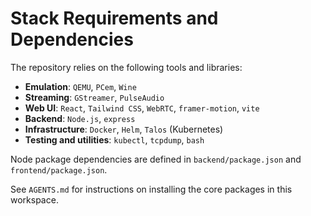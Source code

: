 # Stack Requirements and Dependencies

The repository relies on the following tools and libraries:

- **Emulation**: `QEMU`, `PCem`, `Wine`
- **Streaming**: `GStreamer`, `PulseAudio`
- **Web UI**: `React`, `Tailwind CSS`, `WebRTC`, `framer-motion`, `vite`
- **Backend**: `Node.js`, `express`
- **Infrastructure**: `Docker`, `Helm`, `Talos` (Kubernetes)
- **Testing and utilities**: `kubectl`, `tcpdump`, `bash`

Node package dependencies are defined in `backend/package.json` and `frontend/package.json`.

See `AGENTS.md` for instructions on installing the core packages in this workspace.
